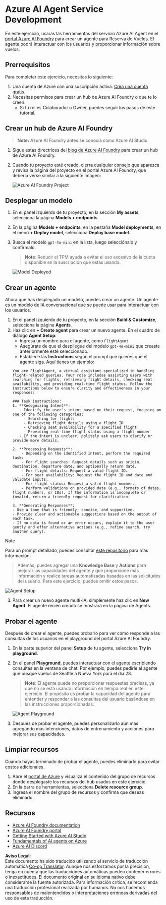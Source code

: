 <!--
CO_OP_TRANSLATOR_METADATA:
{
  "original_hash": "7e92870dc0843e13d4dabc620c09d2d9",
  "translation_date": "2025-05-20T08:55:46+00:00",
  "source_file": "02-explore-agentic-frameworks/azure-ai-foundry-agent-creation.md",
  "language_code": "es"
}
-->
# Azure AI Agent Service Development

En este ejercicio, usarás las herramientas del servicio Azure AI Agent en el [portal Azure AI Foundry](https://ai.azure.com/?WT.mc_id=academic-105485-koreyst) para crear un agente para Reserva de Vuelos. El agente podrá interactuar con los usuarios y proporcionar información sobre vuelos.

## Prerrequisitos

Para completar este ejercicio, necesitas lo siguiente:
1. Una cuenta de Azure con una suscripción activa. [Crea una cuenta gratis](https://azure.microsoft.com/free/?WT.mc_id=academic-105485-koreyst).
2. Necesitas permisos para crear un hub de Azure AI Foundry o que te lo creen.
    - Si tu rol es Colaborador u Owner, puedes seguir los pasos de este tutorial.

## Crear un hub de Azure AI Foundry

> **Note:** Azure AI Foundry antes se conocía como Azure AI Studio.

1. Sigue estas directrices del [blog de Azure AI Foundry](https://learn.microsoft.com/en-us/azure/ai-studio/?WT.mc_id=academic-105485-koreyst) para crear un hub de Azure AI Foundry.
2. Cuando tu proyecto esté creado, cierra cualquier consejo que aparezca y revisa la página del proyecto en el portal Azure AI Foundry, que debería verse similar a la siguiente imagen:

    ![Azure AI Foundry Project](../../../translated_images/azure-ai-foundry.8a2b56713298fd09de77022ab1ba07ebc681ea4cd4438a46c4a6fc6b6f077962.es.png)

## Desplegar un modelo

1. En el panel izquierdo de tu proyecto, en la sección **My assets**, selecciona la página **Models + endpoints**.
2. En la página **Models + endpoints**, en la pestaña **Model deployments**, en el menú **+ Deploy model**, selecciona **Deploy base model**.
3. Busca el modelo `gpt-4o-mini` en la lista, luego selecciónalo y confírmalo.

    > **Note**: Reducir el TPM ayuda a evitar el uso excesivo de la cuota disponible en la suscripción que estás usando.

    ![Model Deployed](../../../translated_images/model-deployment.4adf429ebdf42103d7a759087fe0da91aeb70d2204cc8bdca70cc6c53c627938.es.png)

## Crear un agente

Ahora que has desplegado un modelo, puedes crear un agente. Un agente es un modelo de IA conversacional que se puede usar para interactuar con los usuarios.

1. En el panel izquierdo de tu proyecto, en la sección **Build & Customize**, selecciona la página **Agents**.
2. Haz clic en **+ Create agent** para crear un nuevo agente. En el cuadro de diálogo **Agent Setup**:
    - Ingresa un nombre para el agente, como `FlightAgent`.
    - Asegúrate de que el despliegue del modelo `gpt-4o-mini` que creaste anteriormente esté seleccionado.
    - Establece las **Instructions** según el prompt que quieres que el agente siga. Aquí tienes un ejemplo:
    ```
    You are FlightAgent, a virtual assistant specialized in handling flight-related queries. Your role includes assisting users with searching for flights, retrieving flight details, checking seat availability, and providing real-time flight status. Follow the instructions below to ensure clarity and effectiveness in your responses:

    ### Task Instructions:
    1. **Recognizing Intent**:
       - Identify the user's intent based on their request, focusing on one of the following categories:
         - Searching for flights
         - Retrieving flight details using a flight ID
         - Checking seat availability for a specified flight
         - Providing real-time flight status using a flight number
       - If the intent is unclear, politely ask users to clarify or provide more details.
        
    2. **Processing Requests**:
        - Depending on the identified intent, perform the required task:
        - For flight searches: Request details such as origin, destination, departure date, and optionally return date.
        - For flight details: Request a valid flight ID.
        - For seat availability: Request the flight ID and date and validate inputs.
        - For flight status: Request a valid flight number.
        - Perform validations on provided data (e.g., formats of dates, flight numbers, or IDs). If the information is incomplete or invalid, return a friendly request for clarification.

    3. **Generating Responses**:
    - Use a tone that is friendly, concise, and supportive.
    - Provide clear and actionable suggestions based on the output of each task.
    - If no data is found or an error occurs, explain it to the user gently and offer alternative actions (e.g., refine search, try another query).
    
    ```
> [!NOTE]
> Para un prompt detallado, puedes consultar [este repositorio](https://github.com/ShivamGoyal03/RoamMind) para más información.
    
> Además, puedes agregar una **Knowledge Base** y **Actions** para mejorar las capacidades del agente y que proporcione más información y realice tareas automatizadas basadas en las solicitudes del usuario. Para este ejercicio, puedes omitir estos pasos.
    
![Agent Setup](../../../translated_images/agent-setup.68a0c72f47bd1383584c52f14d694b54ea96c56c49660222409f83451b8220a8.es.png)

3. Para crear un nuevo agente multi-IA, simplemente haz clic en **New Agent**. El agente recién creado se mostrará en la página de Agents.

## Probar el agente

Después de crear el agente, puedes probarlo para ver cómo responde a las consultas de los usuarios en el playground del portal Azure AI Foundry.

1. En la parte superior del panel **Setup** de tu agente, selecciona **Try in playground**.
2. En el panel **Playground**, puedes interactuar con el agente escribiendo consultas en la ventana de chat. Por ejemplo, puedes pedirle al agente que busque vuelos de Seattle a Nueva York para el día 28.

    > **Note**: El agente puede no proporcionar respuestas precisas, ya que no se está usando información en tiempo real en este ejercicio. El propósito es probar la capacidad del agente para entender y responder a las consultas del usuario basándose en las instrucciones proporcionadas.

    ![Agent Playground](../../../translated_images/agent-playground.847acb21209744353080ead65ec9326b917a6b90121d4b63f6f412a4d65af2a0.es.png)

3. Después de probar el agente, puedes personalizarlo aún más agregando más intenciones, datos de entrenamiento y acciones para mejorar sus capacidades.

## Limpiar recursos

Cuando hayas terminado de probar el agente, puedes eliminarlo para evitar costos adicionales.
1. Abre el [portal de Azure](https://portal.azure.com) y visualiza el contenido del grupo de recursos donde desplegaste los recursos del hub usados en este ejercicio.
2. En la barra de herramientas, selecciona **Delete resource group**.
3. Ingresa el nombre del grupo de recursos y confirma que deseas eliminarlo.

## Recursos

- [Azure AI Foundry documentation](https://learn.microsoft.com/en-us/azure/ai-studio/?WT.mc_id=academic-105485-koreyst)
- [Azure AI Foundry portal](https://ai.azure.com/?WT.mc_id=academic-105485-koreyst)
- [Getting Started with Azure AI Studio](https://techcommunity.microsoft.com/blog/educatordeveloperblog/getting-started-with-azure-ai-studio/4095602?WT.mc_id=academic-105485-koreyst)
- [Fundamentals of AI agents on Azure](https://learn.microsoft.com/en-us/training/modules/ai-agent-fundamentals/?WT.mc_id=academic-105485-koreyst)
- [Azure AI Discord](https://aka.ms/AzureAI/Discord)

**Aviso Legal**:  
Este documento ha sido traducido utilizando el servicio de traducción automática [Co-op Translator](https://github.com/Azure/co-op-translator). Aunque nos esforzamos por la precisión, tenga en cuenta que las traducciones automáticas pueden contener errores o inexactitudes. El documento original en su idioma nativo debe considerarse la fuente autorizada. Para información crítica, se recomienda una traducción profesional realizada por humanos. No nos hacemos responsables de malentendidos o interpretaciones erróneas derivadas del uso de esta traducción.